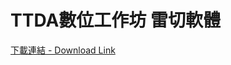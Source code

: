 # TTDA數位工作坊 雷切軟體

[下載連結 - Download Link](https://github.com/TaiwanTechDigitalAtelier/LaserSoftware/releases)
